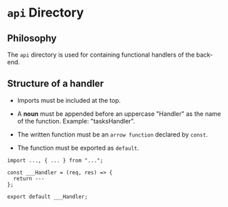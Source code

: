 # `api` Directory

## Philosophy

The `api` directory is used for containing functional handlers of the back-end.

## Structure of a handler

- Imports must be included at the top.

- A **noun** must be appended before an uppercase "Handler" as the name of the function. Example: "tasksHandler".

- The written function must be an `arrow function` declared by `const`.

- The function must be exported as `default`.

```
import ..., { ... } from "...";

const ___Handler = (req, res) => {
  return ---
};

export default ___Handler;
```